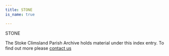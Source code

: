 ```yaml
---
title: STONE
is_name: true

---
```


STONE


The Stoke Climsland Parish Archive holds material under this index entry. To find out more please [contact us](/contact/)
